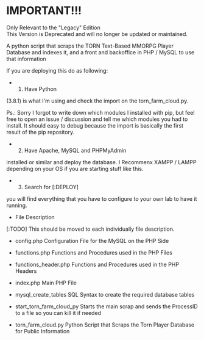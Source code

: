 # IMPORTANT!!!  
Only Relevant to the "Legacy" Edition <br />
This Version is Deprecated and will no longer be updated or maintained.<br />

A python script that scraps the TORN Text-Based MMORPG Player Database and indexes it, and a front and backoffice in PHP / MySQL to use that information


If you are deploying this do as following:

- 1) Have Python

(3.8.1) is what I'm using and check the import on the torn_farm_cloud.py.

Ps.: Sorry I forgot to write down which modules I installed with pip, but feel free to open an issue / discussion
and tell me which modules you had to install. It should easy to debug because the import is basically the first
result of the pip repository.


- 2) Have Apache, MySQL and PHPMyAdmin


installed or similar and deploy the database. I Recommenx XAMPP / LAMPP depending
on your OS if you are starting stuff like this.


- 3) Search for [:DEPLOY]


you will find everything that you have to configure to your own lab to have it running.



- File Description

[:TODO] This should be moved to each individually file description.


- config.php						Configuration File for the MySQL on the PHP Side

- functions.php					Functions and Procedures used in the PHP Files

- functions_header.php			Functions and Procedures used in the PHP Headers

- index.php						Main PHP File

- mysql_create_tables				SQL Syntax to create the required database tables

- start_torn_farm_cloud_py		Starts the main scrap and sends the ProcessID to a file so you can kill it if needed

- torn_farm_cloud.py				Python Script that Scraps the Torn Player Database for Public Information
